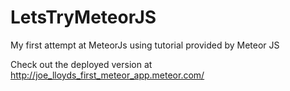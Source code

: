# LetsTryMeteorJS
My first attempt at MeteorJs using tutorial provided by Meteor JS

Check out the deployed version at http://joe_lloyds_first_meteor_app.meteor.com/
